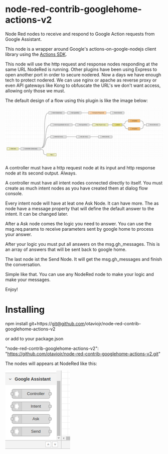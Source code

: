 # node-red-contrib-googlehome-actions-v2

Node Red nodes to receive and respond to Google Action requests from Google Assistant.

This node is a wrapper around Google's actions-on-google-nodejs client library using the [Actions SDK](https://actions-on-google.github.io/actions-on-google-nodejs/2.12.0/index.html).

This node will use the http request and response nodes responding at the same URL NodeRed is running.
Other plugins have been using Express to open another port in order to secure nodered. Now a days we have
enough tech to protect nodered. We can use nginx or apache as reverse proxy or even API gateways like Kong
to obfuscate the URL's we don't want access, allowing only those we must.

The default design of a flow using this plugin is like the image below:

![node-red-contrib-googlehome-actions-v2 architecture](/design.png?raw=true "node-red-contrib-googlehome-actions-v2 architecture")

A controller must have a http request node at its input and http response node at its second output. Always.

A controller must have all intent nodes connected directly to itself. You must create as much intent nodes
as you have created them at dialog flow console.

Every intent node will have at leat one Ask Node. It can have more. The as node have a message property that will
define the default answer to the intent. It can be changed later.

After a Ask node comes the logic you need to answer. You can use the msg.req.params to receive parameters sent by
google home to process your answer.

After your logic you must put all answers on the msg.gh_messages. This is an array of answers that will be sent back
to google home.

The last node ist the Send Node. It will get the msg.gh_messages and finish the conversation.

Simple like that. You can use any NodeRed node to make your logic and make your messages.

Enjoy!

# Installing

npm install git+https://git@github.com/otaviojr/node-red-contrib-googlehome-actions-v2

or add to your package.json

"node-red-contrib-googlehome-actions-v2": "https://github.com/otaviojr/node-red-contrib-googlehome-actions-v2.git"

The nodes will appears at NodeRed like this:

![NodeRed Google Assistant menu](/menu.png?raw=true "NodeRed Google Assistant menu")
